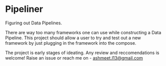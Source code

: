 # Pipeliner
Figuring out Data Pipelines.


There are way too many frameworks one can use while constructing a Data Pipeline.
This project should allow a user to try and test out a new framework by just plugging in the framework into the compose.

The project is early stages of ideating. Any review and reccomendations is welcome!
Raise an issue or reach me on - ashmeet.l13@gmail.com
